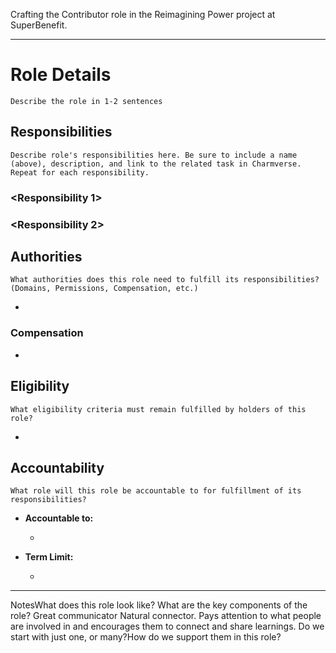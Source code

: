 
Crafting the Contributor role in the Reimagining Power project at SuperBenefit.  

---

# Role Details

`Describe the role in 1-2 sentences`

## Responsibilities

`Describe role's responsibilities here. Be sure to include a name (above), description, and link to the related task in Charmverse. Repeat for each responsibility.`

### <Responsibility 1>

### <Responsibility 2>

## Authorities

`What authorities does this role need to fulfill its responsibilities? (Domains, Permissions, Compensation, etc.)`

- 

### Compensation

- 

## Eligibility

`What eligibility criteria must remain fulfilled by holders of this role?`

- 

## Accountability

`What role will this role be accountable to for fulfillment of its responsibilities?`

- **Accountable to:**

  - 

- **Term Limit:**

  - 


---

NotesWhat does this role look like? What are the key components of the role?	Great communicator	Natural connector. Pays attention to what people are involved in and encourages them to connect and share learnings.	Do we start with just one, or many?How do we support them in this role?
